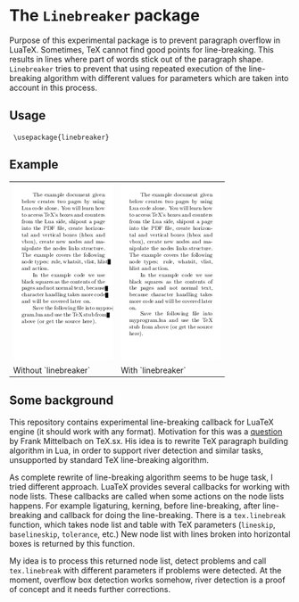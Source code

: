 # The `Linebreaker` package

Purpose of this experimental package is to prevent paragraph overflow in
LuaTeX. Sometimes, TeX cannot find good points for line-breaking. This results
in lines where part of words stick out of the paragraph shape. `Linebreaker`
tries to prevent that using repeated execution of the line-breaking algorithm
with different values for parameters which are taken into account in this
process.


## Usage


     \usepackage{linebreaker}


## Example

<table>
<tr>
<td><img src="plain.png" /></td>
<td><img src="plain-linebreak.png" /></td>
</tr>
<tr><td>Without `linebreaker`</td><td>With `linebreaker`</td></tr>
</table>

## Some background

This repository contains experimental line-breaking callback for LuaTeX engine 
(it should work with any format). Motivation for this was a
[question](http://tex.stackexchange.com/q/200989/2891) by Frank Mittelbach on
TeX.sx. His idea is to rewrite TeX paragraph building algorithm in Lua, in
order to support river detection and similar tasks, unsupported by standard TeX
line-breaking algorithm.

As complete rewrite of line-breaking algorithm seems to be huge task, I tried
different approach. LuaTeX provides several callbacks for working with node lists. 
These callbacks are called when some actions on the node lists happens. For
example ligaturing, kerning, before line-breaking, after line-breaking and
callback for doing the line-breaking. There is a `tex.linebreak` function, which takes
node list and table with TeX parameters (`lineskip`, `baselineskip`, `tolerance`,
etc.) New node list with lines broken into horizontal boxes is returned by this
function.

My idea is to process this returned node list, detect problems and call
`tex.linebreak` with different parameters if problems were detected. At the
moment, overflow box detection works somehow, river detection is a proof of
concept and it needs further corrections.

